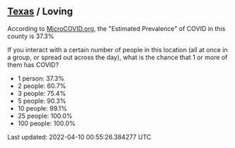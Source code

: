 
## [Texas](/united-states/texas) / Loving

According to [MicroCOVID.org](http://microcovid.org),
the "Estimated Prevalence" of COVID in this county is 37.3%

If you interact with a certain number of people in this location
(all at once in a group, or spread out across the day), what is the chance that
1 or more of them has COVID?

- 1 person: 37.3%
- 2 people: 60.7%
- 3 people: 75.4%
- 5 people: 90.3%
- 10 people: 99.1%
- 25 people: 100.0%
- 100 people: 100.0%

Last updated: 2022-04-10 00:55:26.384277 UTC
